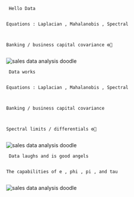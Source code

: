 <code> Hello Data </code><br/>

<code>
Equations : Laplacian , Mahalanobis , Spectral

<br/>
Banking / business capital covariance ⚙️🏦

</code>

![sales data analysis doodle](/SalesDataAnalysisDoodle.JPG)
<br/>

<code> Data works </code><br/>

<code>
Equations : Laplacian , Mahalanobis , Spectral

<br/>
Banking / business capital covariance

<br/>
Spectral limits / differentials ⚙️🏦

</code>

![sales data analysis doodle](/SalesDataDoodle.jpg)

<code> Data laughs and is good angels </code><br/>

<code>
The capabilities of e , phi , pi , and tau

</code>

![sales data analysis doodle](/SP500...baybee.JPG)
